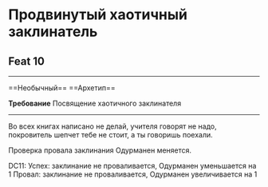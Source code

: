 # Продвинутый хаотичный заклинатель
## Feat 10

---

==Необычный== ==Архетип==

**Требование** Посвящение хаотичного заклинателя

---

Во всех книгах написано не делай, учителя говорят не надо, покровитель шепчет тебе не стоит, а ты говоришь поехали.

Проверка провала заклинания Одурманен меняется. 

DC11:
Успех: заклинание не проваливается, Одурманен уменьшается на 1
Провал: заклинание не проваливается, Одурманен увеличивается на 1